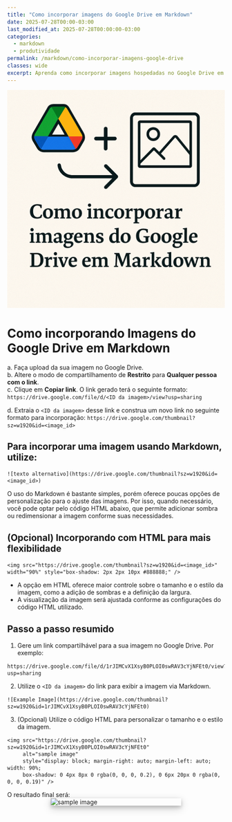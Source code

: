 ```yaml
---
title: "Como incorporar imagens do Google Drive em Markdown"
date: 2025-07-28T00:00-03:00
last_modified_at: 2025-07-28T00:00:00-03:00
categories:
  - markdown
  - produtividade
permalink: /markdown/como-incorporar-imagens-google-drive
classes: wide
excerpt: Aprenda como incorporar imagens hospedadas no Google Drive em seus arquivos Markdown, com opções usando Markdown simples ou HTML personalizado.
---
```


![Como incorporar imagens do Google Drive em Markdown](https://raw.githubusercontent.com/erickrribeiro/erickrribeiro.github.io/a550abfbebf84a899ba8c29b7ed8cc2b8705b62d/images/google-drive-imgs-to-markdown.png)
# Como incorporando Imagens do Google Drive em Markdown

a. Faça upload da sua imagem no Google Drive.  
b. Altere o modo de compartilhamento de **Restrito** para **Qualquer pessoa com o link**.  
c. Clique em **Copiar link**. O link gerado terá o seguinte formato:  
`https://drive.google.com/file/d/<ID da imagem>/view?usp=sharing`

d. Extraia o `<ID da imagem>` desse link e construa um novo link no seguinte formato para incorporação:  `https://drive.google.com/thumbnail?sz=w1920&id=<image_id>` 

## Para incorporar uma imagem usando Markdown, utilize:

```
![texto alternativo](https://drive.google.com/thumbnail?sz=w1920&id=<image_id>)
```

O uso do Markdown é bastante simples, porém oferece poucas opções de personalização para o ajuste das imagens. Por isso, quando necessário, você pode optar pelo código HTML abaixo, que permite adicionar sombra ou redimensionar a imagem conforme suas necessidades.

## (Opcional) Incorporando com HTML para mais flexibilidade

```
<img src="https://drive.google.com/thumbnail?sz=w1920&id=<image_id>" width="90%" style="box-shadow: 2px 2px 10px #888888;" />
```

- A opção em HTML oferece maior controle sobre o tamanho e o estilo da imagem, como a adição de sombras e a definição da largura.
- A visualização da imagem será ajustada conforme as configurações do código HTML utilizado.

## Passo a passo resumido

1. Gere um link compartilhável para a sua imagem no Google Drive. Por exemplo: 

```
https://drive.google.com/file/d/1rJIMCvX1XsyB0PLOI0swRAV3cYjNFEt0/view?usp=sharing
```

2. Utilize o `<ID da imagem>` do link para exibir a imagem via Markdown.

```
![Example Image](https://drive.google.com/thumbnail?sz=w1920&id=1rJIMCvX1XsyB0PLOI0swRAV3cYjNFEt0)
```

3. (Opcional) Utilize o código HTML para personalizar o tamanho e o estilo da imagem.

```
<img src="https://drive.google.com/thumbnail?sz=w1920&id=1rJIMCvX1XsyB0PLOI0swRAV3cYjNFEt0"
     alt="sample image"
     style="display: block; margin-right: auto; margin-left: auto; width: 90%;
     box-shadow: 0 4px 8px 0 rgba(0, 0, 0, 0.2), 0 6px 20px 0 rgba(0, 0, 0, 0.19)" />
```

O resultado final será:
<img src="https://drive.google.com/thumbnail?sz=w1920&id=1rJIMCvX1XsyB0PLOI0swRAV3cYjNFEt0"
     alt="sample image"
     style="display: block; margin-right: auto; margin-left: auto; width: 60%;
     box-shadow: 0 4px 8px 0 rgba(0, 0, 0, 0.2), 0 6px 20px 0 rgba(0, 0, 0, 0.19)" />


